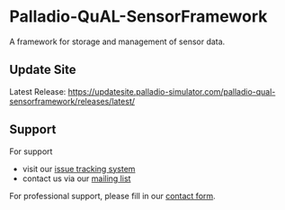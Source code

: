 # Palladio-QuAL-SensorFramework
A framework for storage and management of sensor data.
## Update Site
Latest Release: https://updatesite.palladio-simulator.com/palladio-qual-sensorframework/releases/latest/

## Support
For support
* visit our [issue tracking system](https://palladio-simulator.com/jira)
* contact us via our [mailing list](https://lists.ira.uni-karlsruhe.de/mailman/listinfo/palladio-dev)

For professional support, please fill in our [contact form](http://www.palladio-simulator.com/about_palladio/support/).
